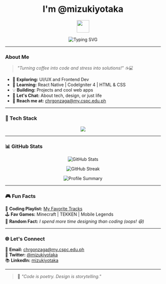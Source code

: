 <h1 align="center">I'm @mizukiyotaka</h1>

<p align="center">
  <img src="https://media.giphy.com/media/hvRJCLFzcasrR4ia7z/giphy.gif" width="40px">
</p>

<p align="center">
  <img src="https://readme-typing-svg.demolab.com?font=Fira+Code&pause=1000&color=F75C7E&center=true&vCenter=true&width=450&lines;UI%2FUX+Designer;Passionate+Problem+Solver;Lifelong+Learner" alt="Typing SVG" />
</p>

---

### About Me
> _"Turning coffee into code and stress into solutions!" ☕💻_  

- 👀 **Exploring:** UI/UX and Frontend Dev  
- 🌱 **Learning:** React Native | CodeIgniter 4 | HTML & CSS  
- 💡 **Building:** Projects and cool web apps  
- 💬 **Let's Chat:** About tech, design, or just life  
- 💌 **Reach me at:** [chrgonzaga@my.cspc.edu.ph](mailto:chrgonzaga@my.cspc.edu.ph)  

---

### 🎨 Tech Stack
<p align="center">
  <img src="https://skillicons.dev/icons?i=react,firebase,js,java,html,css,tailwind,figma,github" />
</p>

---

### 📊 GitHub Stats  
<p align="center">
  <img src="https://github-readme-stats.vercel.app/api?username=mizukiyotaka&show_icons=true&theme=tokyonight" alt="GitHub Stats" />
</p>  

<p align="center">
  <img src="https://github-readme-streak-stats.herokuapp.com/?user=mizukiyotaka&theme=tokyonight" alt="GitHub Streak" />
</p>  

<p align="center">
  <img src="https://github-profile-summary-cards.vercel.app/api/cards/profile-details?username=mizukiyotaka&theme=tokyonight" alt="Profile Summary" />
</p>

---

### 🎮 Fun Facts
🎵 **Coding Playlist:** [My Favorite Tracks](https://open.spotify.com/)  
🕹️ **Fav Games:** Minecraft | TEKKEN | Mobile Legends  
💭 **Random Fact:** _I spend more time designing than coding (oops! 😆)_  

---

### 🌐 Let's Connect
💌 **Email:** [chrgonzaga@my.cspc.edu.ph](mailto:chrgonzaga@my.cspc.edu.ph)  
💬 **Twitter:** [@mizukiyotaka](https://twitter.com/mizukiyotaka)  
📚 **LinkedIn:** [mizukiyotaka](https://linkedin.com/in/mizukiyotaka)  

---

> 🚀 _"Code is poetry. Design is storytelling."_  


